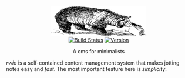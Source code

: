 
<p align="center">
<img
    src="/static/img/logo.png"
    width="260" height="80" border="0" alt="rwio">
<br>
<a href="https://travis-ci.org/schollz/rwio"><img
src="https://img.shields.io/travis/schollz/rwio.svg?style=flat-square"
alt="Build Status"></a> <a
href="https://github.com/schollz/rwio/releases/latest"><img
src="https://img.shields.io/badge/version-2.11.0-brightgreen.svg?style=flat-square"
alt="Version"></a> </p>

<p align="center">A cms for minimalists</a></p>

*rwio* is a self-contained content management system that makes jotting notes easy and _fast_. The most important feature here is _simplicity_. 
